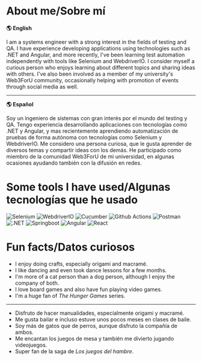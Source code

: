 # About me/Sobre mí

**🌎 English**

I am a systems engineer with a strong interest in the fields of testing and QA. I have experience developing applications using technologies such as .NET and Angular, and more recently, I've been learning test automation independently with tools like Selenium and WebdriverIO. I consider myself a curious person who enjoys learning about different topics and sharing ideas with others. I've also been involved as a member of my university's Web3ForU community, occasionally helping with promotion of events through social media as well.

---

**🌎 Español**

Soy un ingeniero de sistemas con gran interés por el mundo del testing y QA. Tengo experiencia desarrollando aplicaciones con tecnologías como .NET y Angular, y mas recientemente aprendiendo automatización de pruebas de forma autónoma con tecnologías como Selenium y WebdriverIO. Me considero una persona curiosa, que le gusta aprender de diversos temas y compartir ideas con los demás. He participado como miembro de la comunidad Web3ForU de mi universidad, en algunas ocasiones ayudando también con la difusión en redes.

# Some tools I have used/Algunas tecnologías que he usado

![Selenium](https://img.shields.io/badge/Selenium-43B02A?style=for-the-badge&logo=Selenium&logoColor=white)  ![WebdriverIO](https://img.shields.io/badge/WebdriverIO-EA5906.svg?style=for-the-badge&logo=WebdriverIO&logoColor=white)  ![Cucumber](https://img.shields.io/badge/Cucumber-43B02A?style=for-the-badge&logo=cucumber&logoColor=white)  ![Github Actions](https://img.shields.io/badge/GitHub%20Actions-2088FF.svg?style=for-the-badge&logo=GitHub-Actions&logoColor=white)  ![Postman](https://img.shields.io/badge/Postman-FF6C37.svg?style=for-the-badge&logo=Postman&logoColor=white)  ![.NET](https://img.shields.io/badge/.NET-512BD4.svg?style=for-the-badge&logo=dotnet&logoColor=white)  ![Springboot](https://img.shields.io/badge/Spring_Boot-6DB33F?style=for-the-badge&logo=spring-boot&logoColor=white) ![Angular](https://img.shields.io/badge/Angular-0F0F11.svg?style=for-the-badge&logo=Angular&logoColor=white)  ![React](https://img.shields.io/badge/React-61DAFB.svg?style=for-the-badge&logo=React&logoColor=black)

# Fun facts/Datos curiosos

* I enjoy doing crafts, especially origami and macramé.
* I like dancing and even took dance lessons for a few months.
* I'm more of a cat person than a dog person, although I enjoy the company of both.
* I love board games and also have fun playing video games.
* I'm a huge fan of *The Hunger Games* series.

---

* Disfruto de hacer manualidades, especialmente origami y macramé.
* Me gusta bailar e incluso estuve unos pocos meses en clases de baile.
* Soy más de gatos que de perros, aunque disfruto la compañía de ambos.
* Me encantan los juegos de mesa y también me divierto jugando videojuegos.
* Super fan de la saga de *Los juegos del hambre*.
